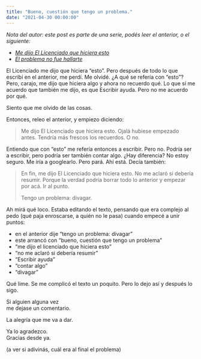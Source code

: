 ```yaml
---
title: "Bueno, cuestión que tengo un problema."
date: "2021-04-30 00:00:00"
---
```


_Nota del autor: este post es parte de una serie, podés leer el anterior, o el siguiente:_

- [_Me dijo El Licenciado que hiciera esto_](/loqesangra/me-dijo-el-licenciado-que-hiciera-esto)
- [_El problema no fue hallarte_](/loqesangra/el-problema-no-fue-hallarte)

El Licenciado me dijo que hiciera “esto”. Pero después de todo lo que escribí en el anterior, me perdí. Me olvidé. ¿A qué se refería con “esto”? Pero, carajo, me dijo que hiciera algo y ahora no recuerdo qué. Lo que sí me acuerdo que también me dijo, es que Escribir ayuda. Pero no me acuerdo por qué.

Siento que me olvido de las cosas.

Entonces, releo el anterior, y empiezo diciendo:

> Me dijo El Licenciado que hiciera esto. Ojalá hubiese empezado antes. Tendría más frescos los recuerdos. O no.

Entiendo que con “esto” me refería entonces a escribir. Pero no. Podría ser a escribir, pero podría ser también contar algo. ¿Hay diferencia? No estoy seguro. Me iría a googlearlo. Pero pará. Ahí está. Decía también:

> En fin, me dijo El Licenciado que hiciera esto. No me aclaró si debería resumir. Porque la verdad podría borrar todo lo anterior y empezar por acá. Ir al punto.
> 
> Tengo un problema: divagar.

Ah mirá qué loco. Estaba editando el texto, pensando que era complejo al pedo (qué paja enroscarse, a quién no le pasa) cuando empecé a unir puntos:

- en el anterior dije “tengo un problema: divagar”
- este arrancó con “bueno, cuestión que tengo un problema”
- “me dijo el licenciado que hiciera esto”
- “no me aclaró si debería resumir”
- “Escribir ayuda”
- “contar algo”
- “divagar”

Qué lime. Se me complicó el texto un poquito. Pero lo dejo así y después lo sigo.

Si alguien alguna vez\
me dejase un comentario.

La alegría que me va a dar.

Ya lo agradezco.\
Gracias desde ya.

(a ver si adivinás, cuál era al final el problema)